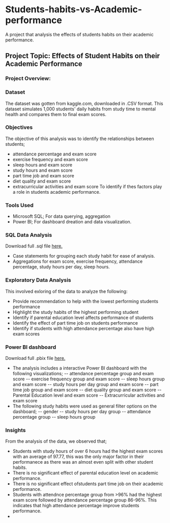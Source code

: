 # Students-habits-vs-Academic-performance
A project that analysis the effects of students habits on their academic performance.

## Project Topic: Effects of Student Habits on their Academic Performance

### Project Overview:

### Dataset
The dataset was gotten from kaggle.com, downloaded in .CSV format. This dataset simulates 1,000 students' daily habits from study time to mental health and compares them to final exam scores.

### Objectives
The objective of this analysis was to identify the relationships between students;
- attendance percentage and exam score
- exercise frequency and exam score
- sleep hours and exam score
- study hours and exam score
- part time job and exam score
- diet quality and exam score
- extracurricular activities and exam score
To identify if thes factors play a role in students academic performance.

### Tools Used
- Microsoft SQL; For data querying, aggregation
- Power BI; For dashboard dreation and data visualization.

### SQL Data Analysis
Download full .sql file [here.]()
- Case statements for grouping each study habit for ease of analysis.
- Aggregations for exam score, exercise frequency, attendance percentage, study hours per day, sleep hours.
  
### Exploratory Data Analysis
This involved exloring of the data to analyze the following:
- Provide recommendation to help with the lowest performing students performance
- Highlight the study habits of the highest performing student
- Identify if parental education level affects performance of students
- Identify the effect of part time job on students performance
- Identify if students with high attendance percentage also have high exam scores

### Power BI dashboard
Download full .pbix file [here.]() 
- The analysis includes a interactive Power BI dashboard with the following visualizations;
  -- attendance percentage group and exam score
-- exercise frequency group and exam score
-- sleep hours group and exam score
-- study hours per day group and exam score
-- part time job group and exam score
-- diet quality group and exam score
-- Parental Education level and exam score
-- Extracurricular activities and exam score
- The following study habits were used as general filter options on the dashboard;
  -- gender
  -- study hours per day group
  -- attendance percentage group
  -- sleep hours group
  
### Insights
From the analysis of the data, we observed that;
- Students with study hours of over 6 hours had the highest exam scores with an average of 97.77, this was the only major factor in their performanece as there was an almost even split with other student habits.
- There is no significant effect of parental education level on academic performance.
- There is no significant effect ofstudents part time job on their academic performance.
- Students with attendnce percentage group from >96% had the highest exam score followed by attendance percentage group 86-96%. This indicates that high attendance percentage improve students performance.
- 
